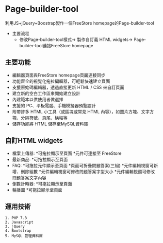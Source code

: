 # Page-builder-tool
利用JS+jQuery+Boostrap製作一個FreeStore homepage的Page-builder-tool
* 主要流程  
  * 修改Page-builder-tool樣式-> 製作自訂義 HTML widgets-> Page-builder-tool連接FreeStore homepage
## 主要功能
* 編輯器頁面與FreeStore homepage頁面連接同步
* 功能齊全的視覺化拖拉編輯器，可輕鬆快速建立頁面
* 支援原始碼編輯器，透過直接更新 HTML / CSS 來自訂頁面
* 建立新的空白工作區來開始建立設計
* 內建範本以供使用者做選擇
* 支援的 PC、平板電腦、手機模擬器預覽設計
* 附帶許多 HTML 小工具（或區塊或常見 HTML 內容），如圖片方塊、文字方塊、分隔符號、頁尾、橫幅等
* 儲存功能將 HTML 儲存至MySQL資料庫
## 自訂HTML widgets
* 檔案上傳器:
  *可拖拉顯示至頁面
  *元件可連接至 FreeStore
* 最新商品:
  *可拖拉顯示至頁面
* FAQ:
  *可拖拉元件顯示至頁面
  *頁面可折疊問題答案(三組)
  *元件編輯視窗可新增、刪除組數
  *元件編輯視窗可修改問題答案字型大小
  *元件編輯視窗可修改問題答案文字內容
* 倒數計時器:
  *可拖拉顯示至頁面
* 輪播圖
  *可拖拉顯示至頁面

## 運用技術
    1. PHP 7.3
    2. Javascript
    3. jQuery
    4. Bootstrap
    5. MySQL 管理資料庫
